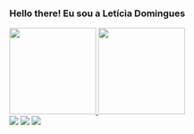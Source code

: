 ### Hello there! Eu sou a Letícia Domingues 

<a href="https://github.com/domni16">
<div>
  <img height="155em" src="https://github-readme-stats.vercel.app/api?username=domni16&show_icons=true&theme=radical&count_private=true&include_all_commits=true"> 
  <img height="155em" src="https://github-readme-stats.vercel.app/api/top-langs/?username=domni16&layout=compact&langs_count=16&theme=radical"> 
</div>

<div>
  <a href = "mailto:leticiadomicar@gmail.com"><img src="https://img.shields.io/badge/-Gmail-%23333?style=for-the-badge&logo=gmail&logoColor=white" target="_blank"></a>
  <a href="www.linkedin.com/in/letícia-domingues-127706248" target="_blank"><img src="https://img.shields.io/badge/-LinkedIn-%230077B5?style=for-the-badge&logo=linkedin&logoColor=white" target="_blank"></a> 
  <a href="https://linktr.ee/domni16" target="_blank"><img src="https://img.shields.io/badge/linktree-39E09B?style=for-the-badge&logo=linktree&logoColor=white" target="_blank"></a> 
</div>
